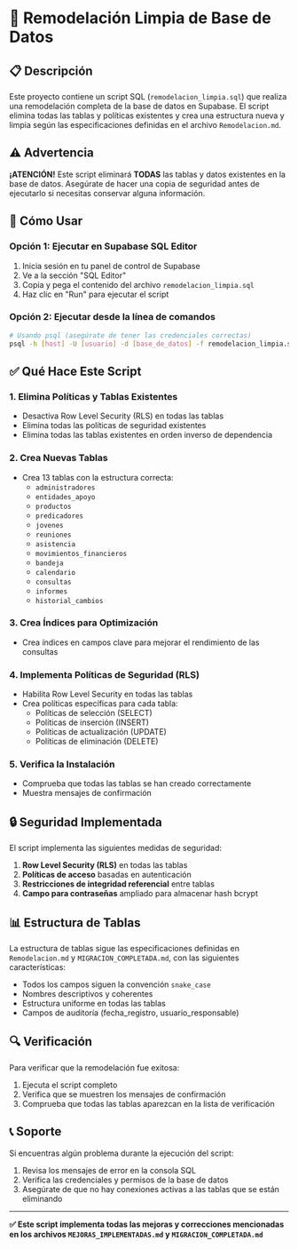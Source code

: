# 🔄 Remodelación Limpia de Base de Datos

## 📋 Descripción

Este proyecto contiene un script SQL (`remodelacion_limpia.sql`) que realiza una remodelación completa de la base de datos en Supabase. El script elimina todas las tablas y políticas existentes y crea una estructura nueva y limpia según las especificaciones definidas en el archivo `Remodelacion.md`.

## ⚠️ Advertencia

**¡ATENCIÓN!** Este script eliminará **TODAS** las tablas y datos existentes en la base de datos. Asegúrate de hacer una copia de seguridad antes de ejecutarlo si necesitas conservar alguna información.

## 🚀 Cómo Usar

### Opción 1: Ejecutar en Supabase SQL Editor

1. Inicia sesión en tu panel de control de Supabase
2. Ve a la sección "SQL Editor"
3. Copia y pega el contenido del archivo `remodelacion_limpia.sql`
4. Haz clic en "Run" para ejecutar el script

### Opción 2: Ejecutar desde la línea de comandos

```bash
# Usando psql (asegúrate de tener las credenciales correctas)
psql -h [host] -U [usuario] -d [base_de_datos] -f remodelacion_limpia.sql
```

## ✅ Qué Hace Este Script

### 1. Elimina Políticas y Tablas Existentes

- Desactiva Row Level Security (RLS) en todas las tablas
- Elimina todas las políticas de seguridad existentes
- Elimina todas las tablas existentes en orden inverso de dependencia

### 2. Crea Nuevas Tablas

- Crea 13 tablas con la estructura correcta:
  - `administradores`
  - `entidades_apoyo`
  - `productos`
  - `predicadores`
  - `jovenes`
  - `reuniones`
  - `asistencia`
  - `movimientos_financieros`
  - `bandeja`
  - `calendario`
  - `consultas`
  - `informes`
  - `historial_cambios`

### 3. Crea Índices para Optimización

- Crea índices en campos clave para mejorar el rendimiento de las consultas

### 4. Implementa Políticas de Seguridad (RLS)

- Habilita Row Level Security en todas las tablas
- Crea políticas específicas para cada tabla:
  - Políticas de selección (SELECT)
  - Políticas de inserción (INSERT)
  - Políticas de actualización (UPDATE)
  - Políticas de eliminación (DELETE)

### 5. Verifica la Instalación

- Comprueba que todas las tablas se han creado correctamente
- Muestra mensajes de confirmación

## 🔒 Seguridad Implementada

El script implementa las siguientes medidas de seguridad:

1. **Row Level Security (RLS)** en todas las tablas
2. **Políticas de acceso** basadas en autenticación
3. **Restricciones de integridad referencial** entre tablas
4. **Campo para contraseñas** ampliado para almacenar hash bcrypt

## 📊 Estructura de Tablas

La estructura de tablas sigue las especificaciones definidas en `Remodelacion.md` y `MIGRACION_COMPLETADA.md`, con las siguientes características:

- Todos los campos siguen la convención `snake_case`
- Nombres descriptivos y coherentes
- Estructura uniforme en todas las tablas
- Campos de auditoría (fecha_registro, usuario_responsable)

## 🔍 Verificación

Para verificar que la remodelación fue exitosa:

1. Ejecuta el script completo
2. Verifica que se muestren los mensajes de confirmación
3. Comprueba que todas las tablas aparezcan en la lista de verificación

## 📞 Soporte

Si encuentras algún problema durante la ejecución del script:

1. Revisa los mensajes de error en la consola SQL
2. Verifica las credenciales y permisos de la base de datos
3. Asegúrate de que no hay conexiones activas a las tablas que se están eliminando

---

**✅ Este script implementa todas las mejoras y correcciones mencionadas en los archivos `MEJORAS_IMPLEMENTADAS.md` y `MIGRACION_COMPLETADA.md`**